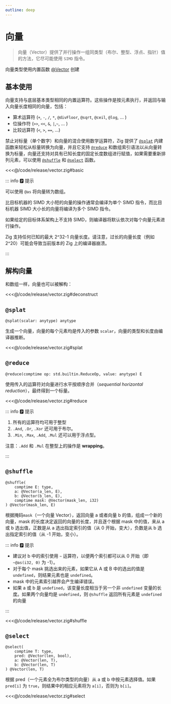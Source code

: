 ```yaml
---
outline: deep
---
```


# 向量

> 向量（Vector）提供了并行操作一组同类型（布尔、整型、浮点、指针）值的方法，它尽可能使用 `SIMD` 指令。

向量类型使用内置函数 [@Vector](https://ziglang.org/documentation/master/#Vector) 创建

## 基本使用

向量支持与底层基本类型相同的内置运算符。这些操作是按元素执行，并返回与输入向量长度相同的向量，包括：

- 算术运算符 (`+`, `-`, `/`, `*`, `@divFloor`, `@sqrt`, `@ceil`, `@log`, ... )
- 位操作符 (`>>`, `<<`, `&`, `|`,`~`, ... )
- 比较远算符 (`<`, `>`, `==`, ...)

禁止对标量（单个数字）和向量的混合使用数学运算符，Zig 提供了 [`@splat`](https://ziglang.org/documentation/master/#splat) 内建函数来轻松从标量转换为向量，并且它支持 [`@reduce`](https://ziglang.org/documentation/master/#reduce) 和数组索引语法以从向量转换为标量，向量还支持对具有已知长度的固定长度数组进行赋值，如果需要重新排列元素，可以使用 [`@shuffle`](https://ziglang.org/documentation/master/#shuffle) 和 [`@select`](https://ziglang.org/documentation/master/#select) 函数。

<<<@/code/release/vector.zig#basic

::: info 🅿️ 提示

可以使用 `@as` 将向量转为数组。

比目标机器的 SIMD 大小短的向量的操作通常会编译为单个 SIMD 指令，而比目标机器 SIMD 大小长的向量将编译为多个 SIMD 指令。

如果给定的目标体系架构上不支持 SIMD，则编译器将默认依次对每个向量元素进行操作。

Zig 支持任何已知的最大 2^32-1 向量长度。请注意，过长的向量长度（例如 2^20）可能会导致当前版本的 Zig 上的编译器崩溃。

:::

## 解构向量

和数组一样，向量也可以被解构：

<<<@/code/release/vector.zig#deconstruct

## `@splat`

`@splat(scalar: anytype) anytype`

生成一个向量，向量的每个元素均是传入的参数 `scalar`，向量的类型和长度由编译器推断。

<<<@/code/release/vector.zig#splat

## `@reduce`

`@reduce(comptime op: std.builtin.ReduceOp, value: anytype) E`

使用传入的运算符对向量进行水平按顺序合并（_sequential horizontal reduction_），最终得到一个标量。

<<<@/code/release/vector.zig#reduce

::: info 🅿️ 提示

1. 所有的运算符均可用于整型
2. `.And`, `.Or`, `.Xor` 还可用于布尔。
3. `.Min`, `.Max`, `.Add`, `.Mul` 还可以用于浮点型。

注意：`.Add` 和 `.Mul` 在整型上的操作是 **wrapping**。

<!-- 增加说明关于浮点的 optimized 说明 -->

:::

## `@shuffle`

```zig
@shuffle(
    comptime E: type,
    a: @Vector(a_len, E),
    b: @Vector(b_len, E),
    comptime mask: @Vector(mask_len, i32)
) @Vector(mask_len, E)
```

根据掩码`mask`（一个向量 Vector），返回向量 a 或者向量 b 的值，组成一个新的向量，mask 的长度决定返回的向量的长度，并且逐个根据 mask 中的值，来从 a 或 b 选出值，正数是从 a 选出指定索引的值（从 0 开始，变大），负数是从 b 选出指定索引的值（从 -1 开始，变小）。

::: info 🅿️ 提示

- 建议对 b 中的索引使用 `~` 运算符，以便两个索引都可以从 0 开始（即 `~@as(i32, 0)` 为 -1）。
- 对于每个 mask 挑选出来的元素，如果它从 A 或 B 中的选出的值是 `undefined`，则结果元素也是 `undefined`。
- mask 中的元素索引越界会产生编译错误。
- 如果 a 或 b 是 `undefined`，该变量长度相当于另一个非 `undefined` 变量的长度。如果两个向量均是 `undefined`，则 `@shuffle` 返回所有元素是 `undefined` 的向量

:::

<<<@/code/release/vector.zig#shuffle

## `@select`

```zig
@select(
    comptime T: type,
    pred: @Vector(len, bool),
    a: @Vector(len, T),
    b: @Vector(len, T)
) @Vector(len, T)
```

根据 pred（一个元素全为布尔类型的向量）从 a 或 b 中按元素选择值。如果 `pred[i]` 为 `true`，则结果中的相应元素将为 `a[i]`，否则为 `b[i]`。

<<<@/code/release/vector.zig#select

